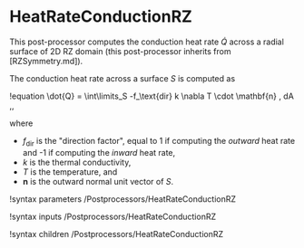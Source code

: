 # HeatRateConductionRZ

This post-processor computes the conduction heat rate $\dot{Q}$ across a radial
surface of 2D RZ domain (this post-processor inherits from [RZSymmetry.md]).

The conduction heat rate across a surface $S$ is computed as

!equation
\dot{Q} = \int\limits_S -f_\text{dir} k \nabla T \cdot \mathbf{n} \, dA \,,

where

- $f_\text{dir}$ is the "direction factor", equal to 1 if computing the *outward*
  heat rate and -1 if computing the *inward* heat rate,
- $k$ is the thermal conductivity,
- $T$ is the temperature, and
- $\mathbf{n}$ is the outward normal unit vector of $S$.

!syntax parameters /Postprocessors/HeatRateConductionRZ

!syntax inputs /Postprocessors/HeatRateConductionRZ

!syntax children /Postprocessors/HeatRateConductionRZ
